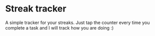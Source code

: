 # Streak tracker

A simple tracker for your streaks. Just tap the counter every time you complete a task and I will track how you are doing :)

